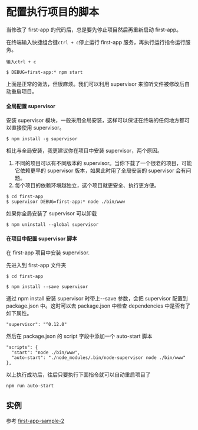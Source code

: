 # 配置执行项目的脚本

当修改了 first-app 的代码后，总是要先停止项目然后再重新启动 first-app。

在终端输入快捷组合键`ctrl + c`停止运行 first-app 服务，再执行运行指令运行服务。

```
输入ctrl + c

$ DEBUG=first-app:* npm start
```

上面是正常的做法，但很麻烦。我们可以利用 supervisor 来监听文件被修改后自动重启项目。

#### 全局配置 supervisor

安装 supervisor 模块，一般采用全局安装，这样可以保证在终端的任何地方都可以直接使用 supervisor。

```
$ npm install -g supervisor
```

相比与全局安装，我更建议你在项目中安装 supervisor，两个原因。

1. 不同的项目可以有不同版本的 supervisor。当你下载了一个很老的项目，可能它依赖更早的 supervisor 版本，如果此时用了全局安装的 supervisor 会有问题。
2. 每个项目的依赖环境越独立，这个项目就更安全、执行更方便。

```
$ cd first-app
$ supervisor DEBUG=first-app:* node ./bin/www
```

如果你全局安装了 supervisor 可以卸载

```
$ npm uninstall --global supervisor
```

#### 在项目中配置 supervisor 脚本

在 first-app 项目中安装 supervisor.

先进入到 first-app 文件夹

```
$ cd first-app

$ npm install --save supervisor
```

通过 npm install 安装 supervisor 时带上--save 参数，会把 supervisor 配置到 package.json 中。这时可以去 package.json 中检查 dependencies 中是否有了如下属性。

```
"supervisor": "^0.12.0"
```

然后在 package.json 的 script 字段中添加一个 auto-start 脚本

```
"scripts": {
  "start": "node ./bin/www",
  "auto-start": "./node_modules/.bin/node-supervisor node ./bin/www"
},
```

以上执行成功后，往后只要执行下面指令就可以自动重启项目了

```
npm run auto-start
```

## 实例

参考 [first-app-sample-2](https://github.com/xugy0926/learn-webapp-sample/tree/master/first-app-sample-2)
